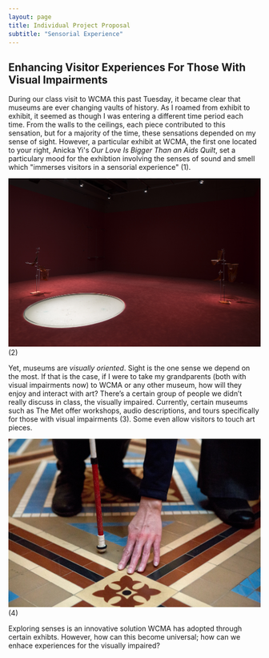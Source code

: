 ```yaml
---
layout: page
title: Individual Project Proposal  
subtitle: "Sensorial Experience"    
---
```


## Enhancing Visitor Experiences For Those With Visual Impairments 

During our class visit to WCMA this past Tuesday, it became clear that museums are ever changing vaults of history. As I roamed from exhibit to exhibit, it seemed as though I was entering a different time period each time. From the walls to the ceilings, each piece contributed to this sensation, but for a majority of the time, these sensations depended on my sense of sight. However, a particular exhibit at WCMA, the first one located to your right, Anicka Yi's _Our Love Is Bigger Than an Aids Quilt_, set a particulary mood for the exhibtion involving the senses of sound and smell which "immerses visitors in a sensorial experience" (1).   

![pic2](/img/pic2.jpg)
(2)  

Yet, museums are _visually oriented_. Sight is the one sense we depend on the most. If that is the case, if I were to take my grandparents (both with visual impairments now) to WCMA or any other museum, how will they enjoy and interact with art? There’s a certain group of people we didn’t really discuss in class, the visually impaired. Currently, certain museums such as The Met offer workshops, audio descriptions, and tours specifically for those with visual impairments (3). Some even allow visitors to touch art pieces. 

![pic1](img/pic1.jpg) 
(4)


Exploring senses is an innovative solution WCMA has adopted through certain exhibts. However, how can this become universal; how can we enhace experiences for the visually impaired? 


